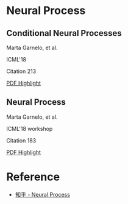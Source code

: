# Neural Process

## Conditional Neural Processes

Marta Garnelo, et al. 

ICML'18

Citation 213

[PDF Highlight](./Conditional%20Neural%20Processes.pdf)

## Neural Process

Marta Garnelo, et al. 

ICML'18 workshop

Citation 183

[PDF Highlight](./Neural%20Process.pdf)

# Reference

- [知乎 - Neural Process](https://zhuanlan.zhihu.com/p/70226367)